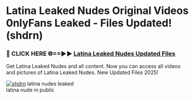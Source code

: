 # Latina Leaked Nudes Original Videos 0nlyFans Leaked - Files Updated! (shdrn)

<h3>🔴 CLICK HERE 🌐==►► <a href="https://tinyurl.com/52m3yx9h" rel="nofollow">Latina Leaked Nudes Updated Files</a></h3>

Get Latina Leaked Nudes and all content. Now you can access all videos and pictures of Latina Leaked Nudes. New Updated Files 2025!

[![shdrn](https://i.imgur.com/TnHtlc8.gif)](https://tinyurl.com/52m3yx9h)
latina nudes leaked<br>
latina nude in public